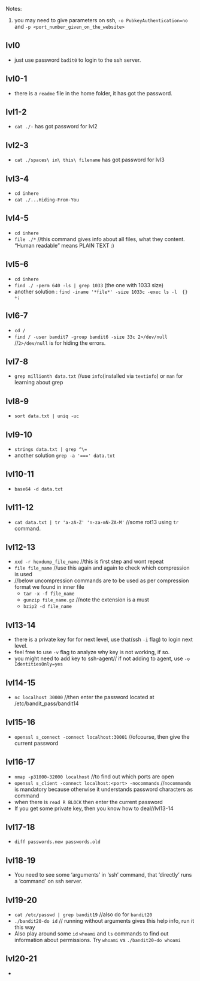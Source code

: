 Notes: 
1. you may need to give parameters on ssh, `-o PubkeyAuthentication=no` and `-p <port_number_given_on_the_website>`

## lvl0
 - just use password `badit0` to login to the ssh server.
## lvl0-1
 - there is a `readme` file in the home folder, it has got the password.
## lvl1-2
 - `cat ./-` has got password for lvl2
## lvl2-3
 - `cat ./spaces\ in\ this\ filename` has got password for lvl3
## lvl3-4
 - `cd inhere`
 - `cat ./...Hiding-From-You`
## lvl4-5
 - `cd inhere`
 - `file ./*`   //this command gives info about all files, what they content. “Human readable” means PLAIN TEXT :)
## lvl5-6
 - `cd inhere`
 - `find ./ -perm 640 -ls | grep 1033` (the one with 1033 size)
 - another solution : `find -iname '*file*' -size 1033c -exec ls -l  {} +;`
## lvl6-7 
 - `cd /`
 - `find / -user bandit7 -group bandit6 -size 33c 2>/dev/null` //`2>/dev/null` is for hiding the errors.
## lvl7-8
 - `grep millionth data.txt` //use `info`(installed via `textinfo`) or `man` for learning about grep
## lvl8-9
 - `sort data.txt | uniq -uc`
## lvl9-10
 - `strings data.txt | grep ^\=`
 - another solution `grep -a '===' data.txt`
## lvl10-11
 - `base64 -d data.txt`
## lvl11-12
 - `cat data.txt | tr 'a-zA-Z' 'n-za-mN-ZA-M'` //some rot13 using `tr` command.
## lvl12-13
 - `xxd -r hexdump_file_name` //this is first step and wont repeat
 - `file file_name` //use this again and again to check which compression is used
 - //below uncompression commands are to be used as per compression format we found in inner file
	- `tar -x -f file_name`
	- `gunzip file_name.gz` //note the extension is a must
	- `bzip2 -d file_name`
## lvl13-14
 - there is a private key for for next level, use that(ssh `-i` flag) to login next level.
 - feel free to use `-v` flag to analyze why key is not working, if so.
 - you might need to add key to ssh-agent// if not adding to agent, use `-o IdentitiesOnly=yes`
## lvl14-15
 - `nc localhost 30000`  //then enter the password located at /etc/bandit_pass/bandit14
## lvl15-16
 - `openssl s_connect -connect localhost:30001` //ofcourse, then give the current password
## lvl16-17
 - `nmap -p31000-32000 localhost` //to find out which ports are open
 - `openssl s_client -connect localhost:<port> -nocommands` //`nocommands` is mandatory because otherwise it understands password characters as command
 - when there is `read R BLOCK` then enter the current password
 - If you get some private key, then you know how to deal//lvl13-14
## lvl17-18
 - `diff passwords.new passwords.old`
## lvl18-19
 - You need to see some ‘arguments’ in ‘ssh’ command, that ‘directly’ runs a ‘command’ on ssh server.
## lvl19-20
 - `cat /etc/passwd | grep bandit19` //also do for `bandit20`
 - `./bandit20-do id` // running without arguments gives this help info, run it this way
 - Also play around some `id` `whoami` and `ls` commands to find out information about permissions. Try `whoami` vs `./bandit20-do whoami`
## lvl20-21
 - 

